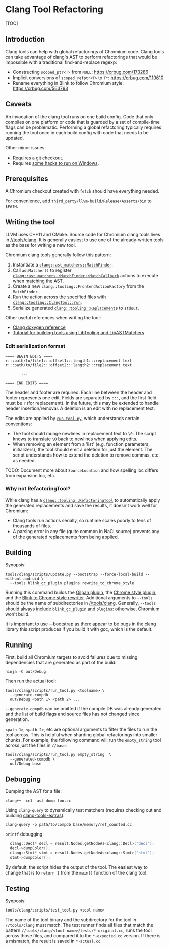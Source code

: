# Clang Tool Refactoring

[TOC]

## Introduction

Clang tools can help with global refactorings of Chromium code. Clang tools can
take advantage of clang's AST to perform refactorings that would be impossible
with a traditional find-and-replace regexp:

*   Constructing `scoped_ptr<T>` from `NULL`: <https://crbug.com/173286>
*   Implicit conversions of `scoped_refptr<T>` to `T*`: <https://crbug.com/110610>
*   Rename everything in Blink to follow Chromium style: <https://crbug.com/563793>

## Caveats

An invocation of the clang tool runs on one build config. Code that only
compiles on one platform or code that is guarded by a set of compile-time flags
can be problematic. Performing a global refactoring typically requires running
the tool once in each build config with code that needs to be updated.

Other minor issues:

*   Requires a git checkout.
*   Requires [some hacks to run on Windows](https://codereview.chromium.org/718873004).

## Prerequisites

A Chromium checkout created with `fetch` should have everything needed.

For convenience, add `third_party/llvm-build/Release+Asserts/bin` to `$PATH`.

## Writing the tool

LLVM uses C++11 and CMake. Source code for Chromium clang tools lives in
[//tools/clang](https://chromium.googlesource.com/chromium/src/tools/clang/+/master).
It is generally easiest to use one of the already-written tools as the base for
writing a new tool.

Chromium clang tools generally follow this pattern:

1.  Instantiate a [`clang::ast_matchers::MatchFinder`](http://clang.llvm.org/doxygen/classclang_1_1ast__matchers_1_1MatchFinder.html).
2.  Call `addMatcher()` to register [`clang::ast_matchers::MatchFinder::MatchCallback`](http://clang.llvm.org/doxygen/classclang_1_1ast__matchers_1_1MatchFinder_1_1MatchCallback.html)
    actions to execute when [matching](http://clang.llvm.org/docs/LibASTMatchersReference.html)
    the AST.
3.  Create a new `clang::tooling::FrontendActionFactory` from the `MatchFinder`.
4.  Run the action across the specified files with
    [`clang::tooling::ClangTool::run`](http://clang.llvm.org/doxygen/classclang_1_1tooling_1_1ClangTool.html#acec91f63b45ac7ee2d6c94cb9c10dab3).
5.  Serialize generated [`clang::tooling::Replacement`](http://clang.llvm.org/doxygen/classclang_1_1tooling_1_1Replacement.html)s
    to `stdout`.

Other useful references when writing the tool:

*   [Clang doxygen reference](http://clang.llvm.org/doxygen/index.html)
*   [Tutorial for building tools using LibTooling and LibASTMatchers](http://clang.llvm.org/docs/LibASTMatchersTutorial.html)

### Edit serialization format
```
==== BEGIN EDITS ====
r:::path/to/file1:::offset1:::length1:::replacement text
r:::path/to/file2:::offset2:::length2:::replacement text

       ...

==== END EDITS ====
```

The header and footer are required. Each line between the header and footer
represents one edit. Fields are separated by `:::`, and the first field must
be `r` (for replacement). In the future, this may be extended to handle header
insertion/removal. A deletion is an edit with no replacement text.

The edits are applied by [`run_tool.py`](#Running), which understands certain
conventions:

*   The tool should munge newlines in replacement text to `\0`. The script
    knows to translate `\0` back to newlines when applying edits.
*   When removing an element from a 'list' (e.g. function parameters,
    initializers), the tool should emit a deletion for just the element. The
    script understands how to extend the deletion to remove commas, etc. as
    needed.

TODO: Document more about `SourceLocation` and how spelling loc differs from
expansion loc, etc.

### Why not RefactoringTool?
While clang has a [`clang::tooling::RefactoringTool`](http://clang.llvm.org/doxygen/classclang_1_1tooling_1_1RefactoringTool.html)
to automatically apply the generated replacements and save the results, it
doesn't work well for Chromium:

*   Clang tools run actions serially, so runtime scales poorly to tens of
    thousands of files.
*   A parsing error in any file (quite common in NaCl source) prevents any of
    the generated replacements from being applied.

## Building
Synopsis:

```shell
tools/clang/scripts/update.py --bootstrap --force-local-build --without-android \
  --tools blink_gc_plugin plugins rewrite_to_chrome_style
```

Running this command builds the [Oilpan plugin](https://chromium.googlesource.com/chromium/src/+/master/tools/clang/blink_gc_plugin/),
the [Chrome style
plugin](https://chromium.googlesource.com/chromium/src/+/master/tools/clang/plugins/),
and the [Blink to Chrome style rewriter](https://chromium.googlesource.com/chromium/src/+/master/tools/clang/rewrite_to_chrome_style/). Additional arguments to `--tools` should be the name of
subdirectories in
[//tools/clang](https://chromium.googlesource.com/chromium/src/+/master/tools/clang).
Generally, `--tools` should always include `blink_gc_plugin` and `plugins`: otherwise, Chromium won't build.

It is important to use --bootstrap as there appear to be [bugs](https://crbug.com/580745)
in the clang library this script produces if you build it with gcc, which is the default.

## Running
First, build all Chromium targets to avoid failures due to missing dependencies
that are generated as part of the build:

```shell
ninja -C out/Debug
```

Then run the actual tool:

```shell
tools/clang/scripts/run_tool.py <toolname> \
  --generate-compdb
  out/Debug <path 1> <path 2> ...
```

`--generate-compdb` can be omitted if the compile DB was already generated and
the list of build flags and source files has not changed since generation.

`<path 1>`, `<path 2>`, etc are optional arguments to filter the files to run
the tool across. This is helpful when sharding global refactorings into smaller
chunks. For example, the following command will run the `empty_string` tool
across just the files in `//base`:

```shell
tools/clang/scripts/run_tool.py empty_string  \
  --generated-compdb \
  out/Debug base
```

## Debugging
Dumping the AST for a file:

```shell
clang++ -cc1 -ast-dump foo.cc
```

Using `clang-query` to dynamically test matchers (requires checking out
and building [clang-tools-extras](https://github.com/llvm-mirror/clang-tools-extra)):

```shell
clang-query -p path/to/compdb base/memory/ref_counted.cc
```

`printf` debugging:

```c++
  clang::Decl* decl = result.Nodes.getNodeAs<clang::Decl>("decl");
  decl->dumpColor();
  clang::Stmt* stmt = result.Nodes.getNodeAs<clang::Stmt>("stmt");
  stmt->dumpColor();
```

By default, the script hides the output of the tool. The easiest way to change
that is to `return 1` from the `main()` function of the clang tool.

## Testing
Synposis:

```shell
tools/clang/scripts/test_tool.py <tool name>
```

The name of the tool binary and the subdirectory for the tool in
`//tools/clang` must match. The test runner finds all files that match the
pattern `//tools/clang/<tool name>/tests/*-original.cc`, runs the tool across
those files, and compared it to the `*-expected.cc` version. If there is a
mismatch, the result is saved in `*-actual.cc`.
